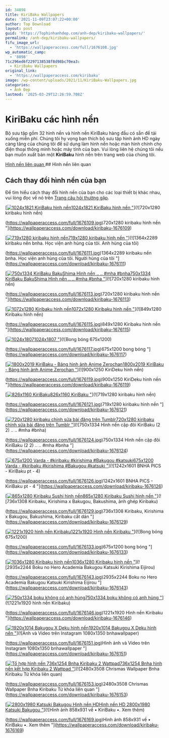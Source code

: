 ```yaml
---
id: 34898
title: KiriBaku Wallpapers
date: '2021-11-09T23:07:22+00:00'
author: Top Download
layout: post
guid: 'https://Tophinhanhdep.com/anh-dep/kiribaku-wallpapers/'
permalink: /anh-dep/kiribaku-wallpapers/
fifu_image_url:
  - 'https://wallpaperaccess.com/full/1676108.jpg'
wp_automatic_camp:
  - '8098'
71c296ed6f2297138538f8d98bc70ea3:
  - KiriBaku Wallpapers
original_link:
  - 'https://wallpaperaccess.com/kiribaku'
image: /wp-content/uploads/2021/11/KiriBaku-Wallpapers.jpg
categories:
  - Ảnh Đẹp
lastmod: '2025-03-29T12:26:59.708Z'
---
```

# KiriBaku các hình nền

Bộ sưu tập gồm 32 hình nền và hình nền KiriBaku hàng đầu có sẵn để tải xuống miễn phí. Chúng tôi hy vọng bạn thích bộ sưu tập hình ảnh HD ngày càng tăng của chúng tôi để sử dụng làm hình nền hoặc màn hình chính cho điện thoại thông minh hoặc máy tính của bạn. Vui lòng liên hệ chúng tôi nếu bạn muốn xuất bản một **KiriBaku** hình nền trên trang web của chúng tôi.

[Hình nền liên quan ](#related) ## Hình nền liên quan

## Cách thay đổi hình nền của bạn

Để tìm hiểu cách thay đổi hình nền của bạn cho các loại thiết bị khác nhau, vui lòng đọc về nó trên [Trang câu hỏi thường gặp](https://tophinhanhdep.com/faq/).

  
[[![1024x1821 KiriBaku hình nền](https://wallpaperaccess.com/full/1676108.jpg)1024x1821 KiriBaku hình nền "](https://wallpaperaccess.com/download/kiribaku-1676108)](![720x1280 kiribaku hình nền)

(https://wallpaperaccess.com/full/1676109.jpg)720x1280 kiribaku hình nền "](https://wallpaperaccess.com/download/kiribaku-1676109)

[[![719x1280 kiribaku hình nền](https://wallpaperaccess.com/full/1676110.jpg)719x1280 kiribaku hình nền "](https://wallpaperaccess.com/download/kiribaku-1676110)](![1364x2289 kiribaku nền bnha.  Học viện anh hùng của tôi.  Anh hùng của tôi)

(https://wallpaperaccess.com/full/1676111.jpg)1364x2289 kiribaku nền bnha. Học viện anh hùng của tôi. Người hùng của tôi "](https://wallpaperaccess.com/download/kiribaku-1676111)

[[![750x1334 KiriBaku BakuShima Hình nền .. .. #mha #bnha](https://wallpaperaccess.com/full/1676112.jpg)750x1334 KiriBaku BakuShima Hình nền .. .. #mha #bnha "](https://wallpaperaccess.com/download/kiribaku-1676112)](![720x1280 kiribaku hình nền)

(https://wallpaperaccess.com/full/1676113.jpg)720x1280 kiribaku hình nền "](https://wallpaperaccess.com/download/kiribaku-1676113)

[[![1072x1280 Kiribaku hình nền](https://wallpaperaccess.com/full/1676114.jpg)1072x1280 Kiribaku hình nền "](https://wallpaperaccess.com/download/kiribaku-1676114)](![849x1280 Kiribaku hình nền)

(https://wallpaperaccess.com/full/1676115.jpg)849x1280 Kiribaku hình nền "](https://wallpaperaccess.com/download/kiribaku-1676115)

[[![1024x1807 ](https://wallpaperaccess.com/full/1676116.jpg)1024x1807 "](https://wallpaperaccess.com/download/kiribaku-1676116)](![Bong bóng 675x1200)

(https://wallpaperaccess.com/full/1676117.jpg)675x1200 bong bóng "](https://wallpaperaccess.com/download/kiribaku-1676117)

[[![1800x2019 KiriBaku - Bảng hình ảnh Anime Zerochan](https://wallpaperaccess.com/full/1676118.jpg)1800x2019 KiriBaku - Bảng hình ảnh Anime Zerochan "](https://wallpaperaccess.com/download/kiribaku-1676118)](![900x1250 KiriDeku hình nền)

(https://wallpaperaccess.com/full/1676119.jpg)900x1250 KiriDeku hình nền "](https://wallpaperaccess.com/download/kiribaku-1676119)

[[![826x1160 KiriBaku](https://wallpaperaccess.com/full/1676120.jpg)826x1160 KiriBaku "](https://wallpaperaccess.com/download/kiribaku-1676120)](![719x1280 kiribaku hình nền)

(https://wallpaperaccess.com/full/1676121.jpg)719x1280 kiribaku hình nền "](https://wallpaperaccess.com/download/kiribaku-1676121)

[[![720x1280 kiribaku chỉnh sửa bài đăng trên Tumblr](https://wallpaperaccess.com/full/1676122.jpg)720x1280 kiribaku chỉnh sửa bài đăng trên Tumblr "](https://wallpaperaccess.com/download/kiribaku-1676122)](![750x1334 Hình nền cặp đôi KiriBaku (2 2) .. .. #mha #bnha)

(https://wallpaperaccess.com/full/1676124.jpg)750x1334 Hình nền cặp đôi KiriBaku (2 2) .. .. #mha #bnha "](https://wallpaperaccess.com/download/kiribaku-1676124)

[[![675x1200 Varda - #kiribaku #kirishima #Bakugou #katsuki](https://wallpaperaccess.com/full/1676125.jpg)675x1200 Varda - #kiribaku #kirishima #Bakugou #katsuki "](https://wallpaperaccess.com/download/kiribaku-1676125)](![1242x1601 BNHA PICS - KiriBaku pt - 4)

(https://wallpaperaccess.com/full/1676126.jpg)1242x1601 BNHA PICS - KiriBaku pt - 4 "](https://wallpaperaccess.com/download/kiribaku-1676126)

[[![865x1280 Kiribaku Sushi hình nền](https://wallpaperaccess.com/full/1676127.jpg)865x1280 Kiribaku Sushi hình nền "](https://wallpaperaccess.com/download/kiribaku-1676127)](![736x1308 Kiribaku, Kirishima x Bakugou, Bakushima, ảnh ghép Kiribaku)

(https://wallpaperaccess.com/full/1676129.jpg)736x1308 Kiribaku, Kirishima x Bakugou, Bakushima, Kiribaku cắt dán "](https://wallpaperaccess.com/download/kiribaku-1676129)

[[![1221x1920 hình nền Kiribaku](https://wallpaperaccess.com/full/1676132.jpg)1221x1920 Hình nền Kiribaku "](https://wallpaperaccess.com/download/kiribaku-1676132)](![Bong bóng 675x1200)

(https://wallpaperaccess.com/full/1676133.jpg)675x1200 bong bóng "](https://wallpaperaccess.com/download/kiribaku-1676133)

[[![1036x1280 Kiribaku hình nền](https://wallpaperaccess.com/full/1676134.jpg)1036x1280 Kiribaku hình nền "](https://wallpaperaccess.com/download/kiribaku-1676134)](![2935x2244 Boku no Hero Academia Bakugou Katsuki Kirishima Eijirou)

(https://wallpaperaccess.com/full/1676143.jpg)2935x2244 Boku no Hero Academia Bakugou Katsuki Kirishima Eijirou "](https://wallpaperaccess.com/download/kiribaku-1676143)

[[![750x1334 boku không có anh hùng](https://wallpaperaccess.com/full/1676145.jpg)750x1334 boku không có anh hùng "](https://wallpaperaccess.com/download/kiribaku-1676145)](![1221x1920 hình nền Kiribaku)

(https://wallpaperaccess.com/full/1676146.jpg)1221x1920 Hình nền Kiribaku "](https://wallpaperaccess.com/download/kiribaku-1676146)

[[![1920x1014 Bakugou X Deku hình nền](https://wallpaperaccess.com/full/1676148.png)1920x1014 Bakugou X Deku hình nền "](https://wallpaperaccess.com/download/kiribaku-1676148)](![Ảnh và Video trên Instagram 1080x1350 bnhawallpaper)

(https://wallpaperaccess.com/full/1676151.jpg)Hình ảnh và Video trên Instagram 1080x1350 bnhawallpaper "](https://wallpaperaccess.com/download/kiribaku-1676151)

[[![Tổ hợp hình nền 736x1254 Bnha Kiribaku 2 Wattpad](https://wallpaperaccess.com/full/1676152.jpg)736x1254 Bnha hình nền kết hợp Kiribaku 2 Wattpad "](https://wallpaperaccess.com/download/kiribaku-1676152)](![2480x3508 Chrismas Wallpaper Bnha Kiribaku Từ khóa liên quan)

(https://wallpaperaccess.com/full/1676153.jpg)2480x3508 Chrismas Wallpaper Bnha Kiribaku Từ khóa liên quan "](https://wallpaperaccess.com/download/kiribaku-1676153)

[[![2800x1980 Katsuki Bakugou Hình nền HD](https://wallpaperaccess.com/full/693534.png)Hình nền HD 2800x1980 Katsuki Bakugou "](https://wallpaperaccess.com/download/kiribaku-693534)](![Hình ảnh 858x931 về • KiriBaku •.  Xem thêm)

(https://wallpaperaccess.com/full/1676169.jpg)Hình ảnh 858x931 về • KiriBaku •. Xem thêm "](https://wallpaperaccess.com/download/kiribaku-1676169)
